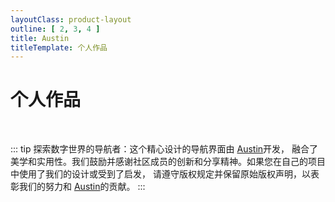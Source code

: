 ```yaml
---
layoutClass: product-layout
outline: [ 2, 3, 4 ]
title: Austin
titleTemplate: 个人作品
---
```


<script setup>
import { NAV_DATA } from './data'
</script>
<style src="./index.scss"></style>

# 个人作品

<MNavLinks v-for="{title, items} in NAV_DATA" :title="title" :items="items"></MNavLinks>

<br/>

::: tip
探索数字世界的导航者：这个精心设计的导航界面由 [Austin](https://github.com/AustinFairyland)开发，
融合了美学和实用性。我们鼓励并感谢社区成员的创新和分享精神。如果您在自己的项目中使用了我们的设计或受到了启发，
请遵守版权规定并保留原始版权声明，以表彰我们的努力和 [Austin](https://github.com/AustinFairyland)的贡献。
:::
